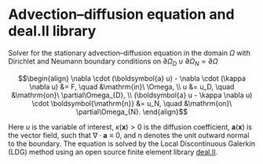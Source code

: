 # Advection–diffusion equation and deal.II library

Solver for the stationary advection–diffusion equation in the domain $\Omega$ with Dirichlet and Neumann boundary conditions on $\partial\Omega_{D} \cup \partial\Omega_{N} = \partial\Omega$

```math
\begin{align}
 \nabla \cdot (\boldsymbol{a} u) - \nabla \cdot (\kappa \nabla u) &= F, \quad &\mathrm{in}\ \Omega, \\
 u &= u_D, \quad &\mathrm{on}\ \partial\Omega_{D}, \\
 (\boldsymbol{a} u - \kappa \nabla u) \cdot \boldsymbol{\mathrm{n}} &= u_N, \quad &\mathrm{on}\ \partial\Omega_{N}.
 \end{align}
```

Here $u$ is the variable of interest, $\kappa(\boldsymbol{x}) > 0$ is the diffusion coefficient, $\boldsymbol{a}(\boldsymbol{x})$ is the vector field, such that $\nabla \cdot  \boldsymbol{a} \equiv 0$, and $\boldsymbol{\mathrm{n}}$ denotes the unit outward normal to the boundary. The equation is solved by the Local Discontinuous Galerkin (LDG) method using an open source finite element library [deal.II](https://www.dealii.org).